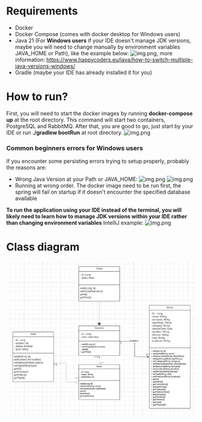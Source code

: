 # Requirements
- Docker
- Docker Compose (comes with docker desktop for Windows users)
- Java 21 (For **Windows users** if your IDE doesn't manage JDK versions, maybe you will need to change manually by environment variables JAVA_HOME or Path), like the example below:
![img.png](./readme-images/environment-variables-example.png), more information: https://www.happycoders.eu/java/how-to-switch-multiple-java-versions-windows/
- Gradle (maybe your IDE has already installed it for you)

# How to run?
First, you will need to start the docker images by running **docker-compose up** at the root directory. This command will start two containers, PostgreSQL and RabbitMQ.
After that, you are good to go, just start by your IDE or run **./gradlew bootRun** at root directory.
![img.png](./readme-images/spring-start-example.png)

### Common beginners errors for Windows users
If you encounter some persisting errors trying to setup properly, probably the reasons are:
- Wrong Java Version at your Path or JAVA_HOME:
![img.png](./readme-images/java-path-environment-variables.png)
![img.png](./readme-images/environment-variables-example.png)
- Running at wrong order. The docker image need to be run first, the spring will fail on startup if it doesn't encounter the specified database available

**To run the application using your IDE instead of the terminal, you will likely need to learn how to manage JDK versions within your IDE rather than changing environment variables**
IntelliJ example:
![img.png](./readme-images/changing-jdk-version-by-intellij.png)

# Class diagram
![img.png](./diagrama/diagrama_classe_cineaart.jpeg)
